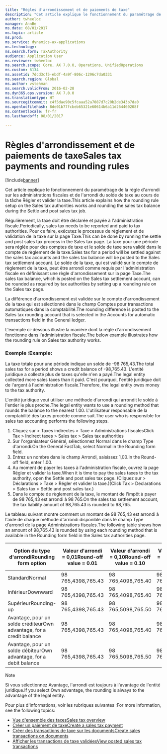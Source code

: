 ```yaml
---
title: "Règles d'arrondissement et de paiements de taxe"
description: "Cet article explique le fonctionnement du paramétrage de la règle d'arrondi sur les administrations fiscales et de l'arrondi du solde de taxe au cours de la tâche Régler et valider la taxe."
author: twheeloc
manager: AnnBe
ms.date: 08/01/2017
ms.topic: article
ms.prod: 
ms.service: dynamics-ax-applications
ms.technology: 
ms.search.form: TaxAuthority
audience: Application User
ms.reviewer: twheeloc
ms.search.scope: Core, AX 7.0.0, Operations, UnifiedOperations
ms.custom: 6134
ms.assetid: 7dcd3cf5-ebdf-4a9f-806c-1296c7da0331
ms.search.region: Global
ms.author: vstehman
ms.search.validFrom: 2016-02-28
ms.dyn365.ops.version: AX 7.0.0
ms.translationtype: HT
ms.sourcegitcommit: c4f5dae90c5fcaaa52a7087d7c20b2de343b7da0
ms.openlocfilehash: 8de01b77fcbeb65321e60614b6a11d264460208f
ms.contentlocale: fr-fr
ms.lasthandoff: 08/01/2017

---
```


# <a name="sales-tax-payments-and-rounding-rules"></a><span data-ttu-id="9917a-103">Règles d'arrondissement et de paiements de taxe</span><span class="sxs-lookup"><span data-stu-id="9917a-103">Sales tax payments and rounding rules</span></span>

[!include[banner](../includes/banner.md)]


<span data-ttu-id="9917a-104">Cet article explique le fonctionnement du paramétrage de la règle d'arrondi sur les administrations fiscales et de l'arrondi du solde de taxe au cours de la tâche Régler et valider la taxe.</span><span class="sxs-lookup"><span data-stu-id="9917a-104">This article explains how the rounding rule setup on the Sales tax authorities works and rounding the sales tax balance during the Settle and post sales tax job.</span></span>

<span data-ttu-id="9917a-105">Régulièrement, la taxe doit être déclarée et payée à l'administration fiscale.</span><span class="sxs-lookup"><span data-stu-id="9917a-105">Periodically, sales tax needs to be reported and paid to tax authorities.</span></span> <span data-ttu-id="9917a-106">Pour ce faire, exécutez le processus de règlement et de validation de la taxe sur la page Taxe.</span><span class="sxs-lookup"><span data-stu-id="9917a-106">This can be done by running the settle and post sales tax process in the Sales tax page.</span></span> <span data-ttu-id="9917a-107">La taxe pour une période sera réglée pour des comptes de taxe et le solde de taxe sera validé dans le compte de règlement de la taxe.</span><span class="sxs-lookup"><span data-stu-id="9917a-107">Sales tax for a period will be settled against the sales tax accounts and the sales tax balance will be posted to the Sales tax settlement account.</span></span> <span data-ttu-id="9917a-108">Le solde de la taxe, qui est validé sur le compte de règlement de la taxe, peut être arrondi comme requis par l'administration fiscale en définissant une règle d'arrondissement sur la page Taxe.</span><span class="sxs-lookup"><span data-stu-id="9917a-108">The sales tax balance, which is posted on the Sales tax settlement account, can be rounded as required by tax authorities by setting up a rounding rule on the Sales tax page.</span></span> 

<span data-ttu-id="9917a-109">La différence d'arrondissement est validée sur le compte d'arrondissement de la taxe qui est sélectionné dans le champ Comptes pour transactions automatiques dans la comptabilité.</span><span class="sxs-lookup"><span data-stu-id="9917a-109">The rounding difference is posted to the Sales tax rounding account that is selected in the Accounts for automatic transactions field in the General ledger.</span></span>

<span data-ttu-id="9917a-110">L'exemple ci-dessous illustre la manière dont la règle d'arrondissement fonctionne dans l'administration fiscale.</span><span class="sxs-lookup"><span data-stu-id="9917a-110">The below example illustrates how the rounding rule on Sales tax authority works.</span></span>

### <a name="example"></a><span data-ttu-id="9917a-111">Exemple :</span><span class="sxs-lookup"><span data-stu-id="9917a-111">Example:</span></span>

<span data-ttu-id="9917a-112">La taxe totale pour une période indique un solde de -98 765,43.</span><span class="sxs-lookup"><span data-stu-id="9917a-112">The total sales tax for a period shows a credit balance of -98,765.43.</span></span> <span data-ttu-id="9917a-113">L'entité juridique a collecté plus de taxes qu'elle n'en a payé.</span><span class="sxs-lookup"><span data-stu-id="9917a-113">The legal entity collected more sales taxes than it paid.</span></span> <span data-ttu-id="9917a-114">C'est pourquoi, l'entité juridique doit de l'argent à l'administration fiscale.</span><span class="sxs-lookup"><span data-stu-id="9917a-114">Therefore, the legal entity owes money to the tax authority.</span></span> 

<span data-ttu-id="9917a-115">L'entité juridique veut utiliser une méthode d'arrondi qui arrondit le solde à l'entier le plus proche.</span><span class="sxs-lookup"><span data-stu-id="9917a-115">The legal entity wants to use a rounding method that rounds the balance to the nearest 1.00.</span></span> <span data-ttu-id="9917a-116">L'utilisateur responsable de la comptabilité des taxes procède comme suit.</span><span class="sxs-lookup"><span data-stu-id="9917a-116">The user who is responsible for sales tax accounting performs the following steps.</span></span>

1.  <span data-ttu-id="9917a-117">Cliquez sur &gt; Taxes indirectes &gt; Taxe &gt; Administrations fiscales</span><span class="sxs-lookup"><span data-stu-id="9917a-117">Click Tax &gt; Indirect taxes &gt; Sales tax &gt; Sales tax authorities</span></span>
2.  <span data-ttu-id="9917a-118">Sur l'organisateur Général, sélectionnez Normal dans le champ Type d'arrondi.</span><span class="sxs-lookup"><span data-stu-id="9917a-118">On the General FastTab, select Normal in the Rounding form field.</span></span>
3.  <span data-ttu-id="9917a-119">Entrez un nombre dans le champ Arrondi, saisissez 1,00.</span><span class="sxs-lookup"><span data-stu-id="9917a-119">In the Round-off field, enter 1.00.</span></span>
4.  <span data-ttu-id="9917a-120">Au moment de payer les taxes à l'administration fiscale, ouvrez la page Régler et valider la taxe.</span><span class="sxs-lookup"><span data-stu-id="9917a-120">When it is time to pay the sales taxes to the tax authority, open the Settle and post sales tax page.</span></span> <span data-ttu-id="9917a-121">(Cliquez sur &gt; Déclarations &gt; Taxe &gt; Régler et valider la taxe.)</span><span class="sxs-lookup"><span data-stu-id="9917a-121">(Click Tax &gt; Declarations &gt; Sales tax &gt; Settle and post sales tax.)</span></span>
5.  <span data-ttu-id="9917a-122">Dans le compte de règlement de la taxe, le montant de l'impôt à payer de 98 765,43 est arrondi à 98 765.</span><span class="sxs-lookup"><span data-stu-id="9917a-122">On the sales tax settlement account, the tax liability amount of 98,765.43 is rounded to 98,765.</span></span>

<span data-ttu-id="9917a-123">Le tableau suivant montre comment un montant de 98 765,43 est arrondi à l'aide de chaque méthode d'arrondi disponible dans le champ Type d'arrondi de la page Administrations fiscales.</span><span class="sxs-lookup"><span data-stu-id="9917a-123">The following table shows how an amount of 98,765.43 is rounded by using each rounding method that is available in the Rounding form field in the Sales tax authorities page.</span></span>

| <span data-ttu-id="9917a-124">Option du type d'arrondi</span><span class="sxs-lookup"><span data-stu-id="9917a-124">Rounding form option</span></span>                | <span data-ttu-id="9917a-125">Valeur d'arrondi = 0,01</span><span class="sxs-lookup"><span data-stu-id="9917a-125">Round-off value = 0.01</span></span> | <span data-ttu-id="9917a-126">Valeur d'arrondi = 0,10</span><span class="sxs-lookup"><span data-stu-id="9917a-126">Round-off value = 0.10</span></span> | <span data-ttu-id="9917a-127">Valeur d'arrondi = 1,00</span><span class="sxs-lookup"><span data-stu-id="9917a-127">Round-off value = 1.00</span></span> | <span data-ttu-id="9917a-128">Valeur d'arrondi = 100,00</span><span class="sxs-lookup"><span data-stu-id="9917a-128">Round-off value = 100.00</span></span> |
|-------------------------------------|------------------------|------------------------|------------------------|--------------------------|
| <span data-ttu-id="9917a-129">Standard</span><span class="sxs-lookup"><span data-stu-id="9917a-129">Normal</span></span>                              | <span data-ttu-id="9917a-130">98 765,43</span><span class="sxs-lookup"><span data-stu-id="9917a-130">98,765.43</span></span>              | <span data-ttu-id="9917a-131">98 765,40</span><span class="sxs-lookup"><span data-stu-id="9917a-131">98,765.40</span></span>              | <span data-ttu-id="9917a-132">98 765,00</span><span class="sxs-lookup"><span data-stu-id="9917a-132">98,765.00</span></span>              | <span data-ttu-id="9917a-133">98 800,00</span><span class="sxs-lookup"><span data-stu-id="9917a-133">98,800.00</span></span>                |
| <span data-ttu-id="9917a-134">Inférieur</span><span class="sxs-lookup"><span data-stu-id="9917a-134">Downward</span></span>                            | <span data-ttu-id="9917a-135">98 765,43</span><span class="sxs-lookup"><span data-stu-id="9917a-135">98,765.43</span></span>              | <span data-ttu-id="9917a-136">98 765,40</span><span class="sxs-lookup"><span data-stu-id="9917a-136">98,765.40</span></span>              | <span data-ttu-id="9917a-137">98 765,00</span><span class="sxs-lookup"><span data-stu-id="9917a-137">98,765.00</span></span>              | <span data-ttu-id="9917a-138">98 700,00</span><span class="sxs-lookup"><span data-stu-id="9917a-138">98,700.00</span></span>                |
| <span data-ttu-id="9917a-139">Supérieur</span><span class="sxs-lookup"><span data-stu-id="9917a-139">Rounding-up</span></span>                         | <span data-ttu-id="9917a-140">98 765,43</span><span class="sxs-lookup"><span data-stu-id="9917a-140">98,765.43</span></span>              | <span data-ttu-id="9917a-141">98 765,50</span><span class="sxs-lookup"><span data-stu-id="9917a-141">98,765.50</span></span>              | <span data-ttu-id="9917a-142">98 766,00</span><span class="sxs-lookup"><span data-stu-id="9917a-142">98,766.00</span></span>              | <span data-ttu-id="9917a-143">98 800,00</span><span class="sxs-lookup"><span data-stu-id="9917a-143">98,800.00</span></span>                |
| <span data-ttu-id="9917a-144">Avantage, pour un solde créditeur</span><span class="sxs-lookup"><span data-stu-id="9917a-144">Own advantage, for a credit balance</span></span> | <span data-ttu-id="9917a-145">98 765,43</span><span class="sxs-lookup"><span data-stu-id="9917a-145">98,765.43</span></span>              | <span data-ttu-id="9917a-146">98 765,40</span><span class="sxs-lookup"><span data-stu-id="9917a-146">98,765.40</span></span>              | <span data-ttu-id="9917a-147">98 765,00</span><span class="sxs-lookup"><span data-stu-id="9917a-147">98,765.00</span></span>              | <span data-ttu-id="9917a-148">98 700,00</span><span class="sxs-lookup"><span data-stu-id="9917a-148">98,700.00</span></span>                |
| <span data-ttu-id="9917a-149">Avantage, pour un solde débiteur</span><span class="sxs-lookup"><span data-stu-id="9917a-149">Own advantage, for a debit balance</span></span>  | <span data-ttu-id="9917a-150">98 765,43</span><span class="sxs-lookup"><span data-stu-id="9917a-150">98,765.43</span></span>              | <span data-ttu-id="9917a-151">98 765,50</span><span class="sxs-lookup"><span data-stu-id="9917a-151">98,765.50</span></span>              | <span data-ttu-id="9917a-152">98 766,00</span><span class="sxs-lookup"><span data-stu-id="9917a-152">98,766.00</span></span>              | <span data-ttu-id="9917a-153">98 800,00</span><span class="sxs-lookup"><span data-stu-id="9917a-153">98,800.00</span></span>                |

> [!NOTE]                                                                                  
> <span data-ttu-id="9917a-154">Si vous sélectionnez Avantage, l'arrondi est toujours à l'avantage de l'entité juridique.</span><span class="sxs-lookup"><span data-stu-id="9917a-154">If you select Own advantage, the rounding is always to the advantage of the legal entity.</span></span> 

<span data-ttu-id="9917a-155">Pour plus d'informations, voir les rubriques suivantes :</span><span class="sxs-lookup"><span data-stu-id="9917a-155">For more information, see the following topics:</span></span>
- [<span data-ttu-id="9917a-156">Vue d'ensemble des taxes</span><span class="sxs-lookup"><span data-stu-id="9917a-156">Sales tax overview</span></span>](indirect-taxes-overview.md)
- [<span data-ttu-id="9917a-157">Créer un paiement de taxe</span><span class="sxs-lookup"><span data-stu-id="9917a-157">Create a sales tax payment</span></span>](tasks/create-sales-tax-payment.md)
- [<span data-ttu-id="9917a-158">Créer des transactions de taxe sur les documents</span><span class="sxs-lookup"><span data-stu-id="9917a-158">Create sales transactions on documents</span></span>](tasks/create-sales-tax-transactions-documents.md)
- [<span data-ttu-id="9917a-159">Afficher les transactions de taxe validées</span><span class="sxs-lookup"><span data-stu-id="9917a-159">View posted sales tax transactions</span></span>](tasks/view-posted-sales-tax-transactions.md)




